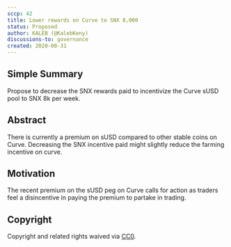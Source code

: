```yaml
---
sccp: 42
title: Lower rewards on Curve to SNX 8,000
status: Proposed
author: KALEB (@KalebKeny)
discussions-to: governance
created: 2020-08-31
---
```


## Simple Summary
<!--"If you can't explain it simply, you don't understand it well enough." Provide a simplified and layman-accessible explanation of the SCCP.-->
Propose to decrease the SNX rewards paid to incentivize the Curve sUSD pool to SNX 8k per week.

## Abstract
<!--A short (~200 word) description of the variable change proposed.-->
There is currently a premium on sUSD compared to other stable coins on Curve. Decreasing the SNX incentive paid might slightly reduce the farming incentive on curve.

## Motivation
<!--The motivation is critical for SCCPs that want to update variables within Synthetix. It should clearly explain why the existing variable is not incentive aligned. SCCP submissions without sufficient motivation may be rejected outright.-->
The recent premium on the sUSD peg on Curve calls for action as traders feel a disincentive in paying the premium to partake in trading. 

## Copyright
Copyright and related rights waived via [CC0](https://creativecommons.org/publicdomain/zero/1.0/).
